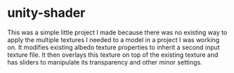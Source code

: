 # unity-shader

This was a simple little project I made because there was no existing way to apply the multiple textures I needed to a model in a project I was working on. It modifies existing albedo texture properties to inherit a second input texture file. It then overlays this texture on top of the existing texture and has sliders to manipulate its transparency and other minor settings.

